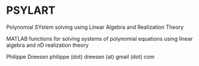 # PSYLART
Polynomial SYstem solving using Linear Algebra and Realization Theory

MATLAB functions for solving systems of polynomial equations using linear algebra and $n$D realization theory

Philippe Dreesen
philippe (dot) dreesen (at) gmail (dot) com

